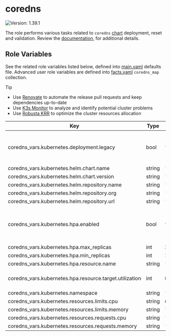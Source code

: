 # coredns

![Version: 1.39.1](https://img.shields.io/badge/Version-1.39.1-informational?style=flat-square)

The role performs various tasks related to `coredns` [chart](https://github.com/coredns/helm/tree/coredns-1.39.1/charts/coredns) deployment, reset and validation. Review the [documentation](https://axivo.com/k3s-cluster/wiki/guide/configuration/roles/coredns), for additional details.

## Role Variables

See the related role variables listed below, defined into [main.yaml](./defaults/main.yaml) defaults file. Advanced user role variables are defined into [facts.yaml](./tasks/facts.yaml) `coredns_map` collection.

> [!TIP]
> - Use [Renovate](https://axivo.com/k3s-cluster/tutorials/handbook/tools/#renovate) to automate the release pull requests and keep dependencies up-to-date
> - Use [K3s Monitor](https://axivo.com/k3s-cluster/tutorials/handbook/tools/#k3s-monitor) to analyze and identify potential cluster problems
> - Use [Robusta KRR](https://axivo.com/k3s-cluster/tutorials/handbook/tools/#robusta-krr) to optimize the cluster resources allocation

| Key | Type | Default | Description |
|-----|------|---------|-------------|
| coredns_vars.kubernetes.deployment.legacy | bool | `false` | Legacy deployment, using `kube-dns` label selectors |
| coredns_vars.kubernetes.helm.chart.name | string | `"coredns"` |  |
| coredns_vars.kubernetes.helm.chart.version | string | `"v1.39.1"` |  |
| coredns_vars.kubernetes.helm.repository.name | string | `"helm"` |  |
| coredns_vars.kubernetes.helm.repository.org | string | `"coredns"` |  |
| coredns_vars.kubernetes.helm.repository.url | string | `"https://coredns.github.io"` |  |
| coredns_vars.kubernetes.hpa.enabled | bool | `true` | If `false`, `replicas` value is set from `min_replicas` value |
| coredns_vars.kubernetes.hpa.max_replicas | int | `3` |  |
| coredns_vars.kubernetes.hpa.min_replicas | int | `1` |  |
| coredns_vars.kubernetes.hpa.resource.name | string | `"memory"` |  |
| coredns_vars.kubernetes.hpa.resource.target.utilization | int | `80` | Average utilization percentage |
| coredns_vars.kubernetes.namespace | string | `"kube-system"` |  |
| coredns_vars.kubernetes.resources.limits.cpu | string | `nil` |  |
| coredns_vars.kubernetes.resources.limits.memory | string | `"128Mi"` |  |
| coredns_vars.kubernetes.resources.requests.cpu | string | `"10m"` |  |
| coredns_vars.kubernetes.resources.requests.memory | string | `"128Mi"` |  |

